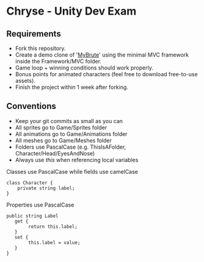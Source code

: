 # Chryse - Unity Dev Exam

## Requirements

*  Fork this repository.
*  Create a demo clone of '[MyBrute](http://mybrute.com/)' using the minimal MVC framework inside the Framework/MVC folder.
*  Game loop + winning conditions should work properly.
*  Bonus points for animated characters (feel free to download free-to-use assets).
*  Finish the project within 1 week after forking.

## Conventions

* Keep your git commits as small as you can
* All sprites go to Game/Sprites folder
* All animations go to Game/Animations folder
* All meshes go to Game/Meshes folder
* Folders use PascalCase (e.g. ThisIsAFolder, Character/Head/EyesAndNose)
* Always use *this* when referencing local variables

Classes use PascalCase while fields use camelCase

```
class Character {
    private string label;
}
```

Properties use PascalCase

```
public string Label 
   get {
        return this.label;
   }
   set {
        this.label = value;
   }
}
```

